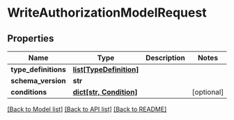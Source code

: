 # WriteAuthorizationModelRequest


## Properties
Name | Type | Description | Notes
------------ | ------------- | ------------- | -------------
**type_definitions** | [**list[TypeDefinition]**](TypeDefinition.md) |  | 
**schema_version** | **str** |  | 
**conditions** | [**dict[str, Condition]**](Condition.md) |  | [optional] 

[[Back to Model list]](../README.md#documentation-for-models) [[Back to API list]](../README.md#documentation-for-api-endpoints) [[Back to README]](../README.md)


